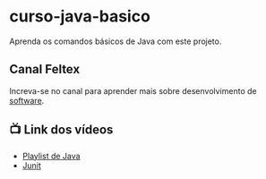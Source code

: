 # curso-java-basico

  Aprenda os comandos básicos de Java com este projeto.
  
  
 ## Canal Feltex
 
 
   Increva-se no canal para aprender mais sobre desenvolvimento de [software](https://www.youtube.com/channel/UCO0bQoHp9v8LLGyNU1Q0ctQ?sub_confirmation=1).
 
  
  
  
  
  
  
## 📺 Link dos vídeos
  
- [Playlist de Java](https://www.youtube.com/watch?v=cOlQB7svxXI&list=PLoBE72jMC_aIVPGL48E6jaXbydd79Tvuw)
- [Junit](https://youtu.be/Stzdft52bIA)
